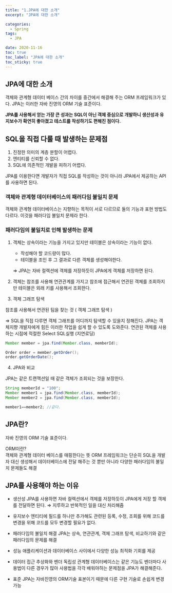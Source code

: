 ```yaml
---
title: "1.JPA에 대한 소개"
excerpt: "JPA에 대한 소개"

categories:
  - Spring
tags:
  - JPA

date: 2020-11-16
toc: true
toc_label: "JPA에 대한 소개"
toc_sticky: true
---
```



## JPA에 대한 소개

객체와 관계형 데이터 베이스 간의 차이를 중간에서 해결해 주는 ORM 프레임워크가 있다. JPA는 이러한 자바 진영의 ORM 기술 표준이다.

**JPA를 사용해서 얻는 가장 큰 성과는 SQL이 아닌 객체 중심으로 개발하니 생산성과 유지보수가 확연히 좋아졌고 테스트를 작성하기도 편해진 점이다.**

## SQL을 직접 다룰 때 발생하는 문제점

1. 진정한 의미의 계층 분할이 어렵다.
2. 엔티티를 신뢰할 수 없다.
3. SQL에 의존적인 개발을 피하기 어렵다.

JPA를 이용한다면 개발자가 직접 SQL를 작성하는 것이 아니라 JPA에서 제공하는 API를 사용하면 된다. 

### 객체와 관계형 데이터베이스의 패러다임 불일치 문제

객체와 관계형 데이터베이스는 지향하는 목적이 서로 다르므로 둘의 기능과 표현 방법도 다르다. 이것을 패러다임 불일치 문제라 한다.

### 패러다임의 불일치로 인해 발생하는 문제

1. 객체는 상속이라는 기능을 가지고 있지만 테이블은 상속이라는 기능이 없다.
    - 작성해야 할 코드량이 많다.
    - 테이블을 조인 후 그 결과로 다른 객체를 생성해야한다.

    ⇒ JPA는 자바 컬렉션에 객체를 저장하듯이 JPA에게 객체를 저장하면 된다.

2. 객체는 참조를 사용해 연관관계를 가지고 참조에 접근해서 연관된 객체를 조회하지만 테이블은 외래 키를 사용해서 조회한다.

3. 객체 그래프 탐색

참조를 사용해서 연관된 팀을 찾는 것 ( 객체 그래프 탐색 )

⇒ SQL을 직접 다루면 객체 그래프를 어디까지 탐색할 수 있을지 정해진다.
JPA는 객체지향 개발자에게 힘든 이러한 작업을 쉽게 할 수 있도록 도와준다.
연관된 객체를 사용하는 시점에 적절한 Select SQL실행 (지연로딩)

```java
Member member = jpa.find(Member.class, memberId);

Order order = member.getOrder();
order.getOrderDate();
```

4. JPA와 비교

JPA는 같은 트랜잭션일 때 같은 객체가 조회되는 것을 보장한다.

```java
String memberId = "100";
Member member1 = jpa.find(Member.class, memberId);
Member member2 = jpa.find(Member.class, memberId);

member1==member2; //같다.
```

## JPA란?

자바 진영의 ORM 기술 표준이다.

ORM이란?  
객체와 관계형 데이터 베이스를 매핑한다는 뜻
ORM 프레임워크는 단순히 SQL을 개발자 대신 생성해서 데이터베이스에 전달 해주는 것 뿐만 아니라 다양한 패러다임의 불일치 문제들도 해결

## JPA를 사용해야 하는 이유

- 생산성
    JPA를 사용하면 자바 컬렉션에서 객체를 저장하듯이 JPA에게 저장 할 객체를 전달하면 된다.  ⇒ 지루하고 반복적인 일을 대신 처리해줌

- 유지보수
    엔티티에 필드를 하나만 추가해도 관련된 등록, 수정, 조회를 위해 코드를 변경을 위해 코드를 모두 변경할 필요가 없다.

- 패러다임의 불일치 해결
    JPA는 상속, 연관관계, 객체 그래프 탐색, 비교하기와 같은 패러다임의 문제를 해결

- 성능
    애플리케이션과 데이터베이스 사이에서 다양한 성능 최적화 기회를 제공

- 데이터 접근 추상화와 벤더 독립성
    관계형 데이터베이스는 같은 기능도 벤더마다 사용법이 다른 경우가 많아 사용법을 각각 배워야하는 문제점을 JPA가 해결해준다.

- 표준
    JPA는 자바진영의 ORM기술 표본이기 때문에 다른 구현 기술로 손쉽게 변경가능